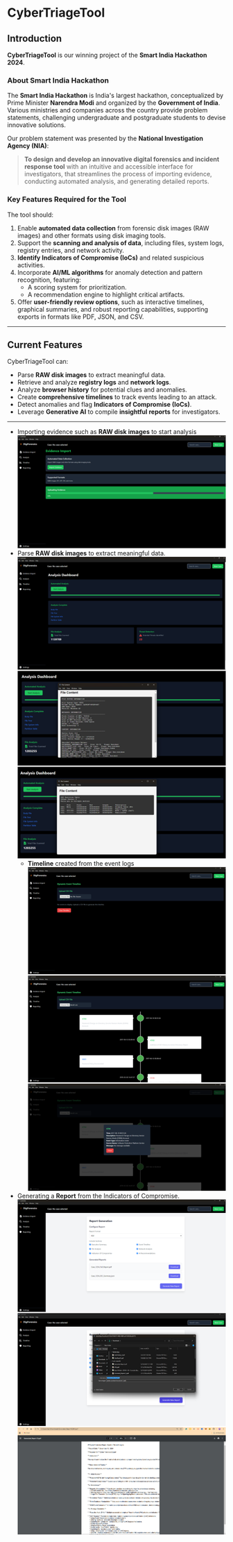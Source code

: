# CyberTriageTool  

## Introduction  

**CyberTriageTool** is our winning project of the **Smart India Hackathon 2024**.  

### About Smart India Hackathon  
The **Smart India Hackathon** is India's largest hackathon, conceptualized by Prime Minister **Narendra Modi** and organized by the **Government of India**. Various ministries and companies across the country provide problem statements, challenging undergraduate and postgraduate students to devise innovative solutions.  

Our problem statement was presented by the **National Investigation Agency (NIA)**:  
> **To design and develop an innovative digital forensics and incident response tool** with an intuitive and accessible interface for investigators, that streamlines the process of importing evidence, conducting automated analysis, and generating detailed reports.  

### Key Features Required for the Tool  
The tool should:  
1. Enable **automated data collection** from forensic disk images (RAW images) and other formats using disk imaging tools.  
2. Support the **scanning and analysis of data**, including files, system logs, registry entries, and network activity.  
3. **Identify Indicators of Compromise (IoCs)** and related suspicious activities.  
4. Incorporate **AI/ML algorithms** for anomaly detection and pattern recognition, featuring:  
   - A scoring system for prioritization.  
   - A recommendation engine to highlight critical artifacts.  
5. Offer **user-friendly review options**, such as interactive timelines, graphical summaries, and robust reporting capabilities, supporting exports in formats like PDF, JSON, and CSV.  

---

## Current Features  

CyberTriageTool can:  
- Parse **RAW disk images** to extract meaningful data.  
- Retrieve and analyze **registry logs** and **network logs**.  
- Analyze **browser history** for potential clues and anomalies.  
- Create **comprehensive timelines** to track events leading to an attack.  
- Detect anomalies and flag **Indicators of Compromise (IoCs)**.  
- Leverage **Generative AI** to compile **insightful reports** for investigators.  

---  

- Importing evidence such as **RAW disk images** to start analysis
  ![Importing Evidence Screenshot](screenshots/ImportingEvidence.png) 
- Parse **RAW disk images** to extract meaningful data.  
  ![Analysis Dashboard Screenshot](screenshots/AnalysisDashboard.png)
  ![File System Information Screenshot](screenshots/FileSystemInformation.png)
  ![Partition Table Screenshot](screenshots/PartitionTable.png)
  -  **Timeline** created from the event logs
  ![Timeline Menu Screenshot](screenshots/TimelineMenu.png) 
  ![Timeline Screenshot](screenshots/Timeline.png)
  ![Timeline Event Details Screenshot](screenshots/TimelineEventDetails.png)
- Generating a **Report** from the Indicators of Compromise.
  ![Report Generation Menu Screenshot](screenshots/ReportGenerationMenu.png)
  ![Generating Report Screenshot](screenshots/GeneratingReport.png)
  ![Generated Report Screenshot](screenshots/GeneratedReport.png)
  
  
  

